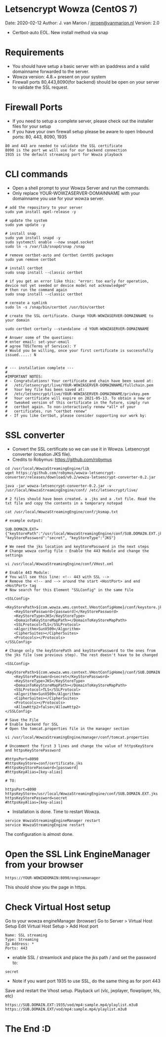 # Letsencrypt Wowza (CentOS 7) 
Date: 2020-02-12
Author: J. van Marion / jeroen@vanmarion.nl
Version: 2.0
- Certbot-auto EOL. New install method via snap

# Requirements
- You should have setup a basic server with an ipaddress and a valid domainname forwarded to the server. 
- Wowza version: 4.8.+ present on your system
- Firewall ports 80,443,8090(for backend) should be open on your server to validate the SSL request. 

# Firewall Ports
- If you need to setup a complete server, please check out the installer files for your setup
- If you have your own firewall setup please be aware to open Inbound ports: 80, 443, 8090, 1935
```
80 and 443 are needed to validate the SSL certificate
8090 is the port we will use for our backend connection
1935 is the default streaming port for Wowza playback
```
  
# CLI commands
- Open a shell prompt to your Wowza Server and run the commands. 
- Only replace YOUR-WOWZASERVER-DOMAINNAME with your domainname you use for your wowza server. 
```
# add the repository to your server
sudo yum install epel-release -y

# update the system
sudo yum update -y

# install snap
sudo yum install snapd -y
sudo systemctl enable --now snapd.socket
sudo ln -s /var/lib/snapd/snap /snap

# remove certbot-auto and Certbot CentOS packages
sudo yum remove certbot

# install certbot
sudo snap install --classic certbot

# if you get an error like this: "error: too early for operation, device not yet seeded or device model not acknowledged"
# then run the command again
sudo snap install --classic certbot

# cereate a symlink
sudo ln -s /snap/bin/certbot /usr/bin/certbot

# create the SSL certificate. Change YOUR-WOWZASERVER-DOMAINNAME to your domain

sudo certbot certonly --standalone -d YOUR-WOWZASERVER-DOMAINNAME

# Answer some of the questions:
# enter email: set-your-email
# agree TOS(Terms of Service): Y
# Would you be willing, once your first certificate is successfully issued.....: N


# --- installation complete ---
# 
#IMPORTANT NOTES:
# - Congratulations! Your certificate and chain have been saved at:
#   /etc/letsencrypt/live/YOUR-WOWZASERVER-DOMAINNAME/fullchain.pem
#   Your key file has been saved at:
#   /etc/letsencrypt/live/YOUR-WOWZASERVER-DOMAINNAME/privkey.pem
#   Your certificate will expire on 2021-05-13. To obtain a new or
#   tweaked version of this certificate in the future, simply run
#   certbot again. To non-interactively renew *all* of your
#   certificates, run "certbot renew"
# - If you like Certbot, please consider supporting our work by:

```
# SSL converter 
- Convert the SSL certificate so we can use it in Wowza. Letsencrypt converter (creation JKS file). 
- Credits to Robymus: https://github.com/robymus

```
cd /usr/local/WowzaStreamingEngine/lib 
wget https://github.com/robymus/wowza-letsencrypt-converter/releases/download/v0.2/wowza-letsencrypt-converter-0.2.jar

java -jar wowza-letsencrypt-converter-0.2.jar -v /usr/local/WowzaStreamingEngine/conf/ /etc/letsencrypt/live/

# 2 files should have been created. a .jks and a .txt file. Read the txt file and copy the contents in a temporary notepad

cat /usr/local/WowzaStreamingEngine/conf/jksmap.txt

# example output: 

SUB.DOMAIN.EXT={"keyStorePath":"/usr/local/WowzaStreamingEngine/conf/SUB.DOMAIN.EXT.jks", "keyStorePassword":"secret", "keyStoreType":"JKS"}

# We need the jks location and keyStorePassword in the next steps
# Change wowza config file : Enable the 443 Module and change the settings

vi /usr/local/WowzaStreamingEngine/conf/VHost.xml

# Enable 443 Module:
# You will see this line: <!-- 443 with SSL -->
# Remove the <!-- and --> around the start <HostPort> and end <HostPort> tag
# Now search for this Element "SSLConfig" in the same file 

<SSLConfig>
    <KeyStorePath>${com.wowza.wms.context.VHostConfigHome}/conf/keystore.jks</KeyStorePath>
    <KeyStorePassword>[password]</KeyStorePassword>
    <KeyStoreType>JKS</KeyStoreType>
    <DomainToKeyStoreMapPath></DomainToKeyStoreMapPath>
    <SSLProtocol>TLS</SSLProtocol>
    <Algorithm>SunX509</Algorithm>
    <CipherSuites></CipherSuites>
    <Protocols></Protocols>
</SSLConfig>

# Change only the keyStorePath and keyStorePassword to the ones from the jks file (see previous step). The rest doesn't have to be changed

<SSLConfig>
    <KeyStorePath>${com.wowza.wms.context.VHostConfigHome}/conf/SUB.DOMAIN.EXT.jks</KeyStorePath>
    <KeyStorePassword>secret</KeyStorePassword>
    <KeyStoreType>JKS</KeyStoreType>
    <DomainToKeyStoreMapPath></DomainToKeyStoreMapPath>
    <SSLProtocol>TLS</SSLProtocol>
    <Algorithm>SunX509</Algorithm>
    <CipherSuites></CipherSuites>
    <Protocols></Protocols>
    <AllowHttp2>false</AllowHttp2>
</SSLConfig>

# Save the File
# Enable backend for SSL 
# Open the tomcat.properties file in the manager section

vi /usr/local/WowzaStreamingEngine/manager/conf/tomcat.properties

# Uncomment the first 3 lines and change the value of httpsKeyStore and httpsKeyStorePassword

#httpsPort=8090
#httpsKeyStore=conf/certificate.jks
#httpsKeyStorePassword=[password]
#httpsKeyAlias=[key-alias]

# TO:

httpsPort=8090
httpsKeyStore=/usr/local/WowzaStreamingEngine/conf/SUB.DOMAIN.EXT.jks
httpsKeyStorePassword=secret
#httpsKeyAlias=[key-alias]
```
- Installation is done. Time to restart Wowza.
```
service WowzaStreamingEngineManager restart
service WowzaStreamingEngine restart
```
The configuration is almost done.
# Open the SSL Link EngineManager from your browser
```
https://YOUR-WOWZADOMAIN:8090/enginemanager
```
This should show you the page in https.

# Check Virtual Host setup
Go to your wowza engineManager (browser)
Go to Server > Virtual Host Setup
Edit Virtual Host Setup > Add Host port
```
Name: SSL streaming
Type: Streaming
Ip Address: *
Ports: 443
```
- enable SSL / streamlock and place the jks path / and set the password to: 
```
secret
```
- Note if you want port 1935 to use SSL, do the same thing as for port 443

Save and restart the Vhost setup. 
Playback url (vlc, jwplayer, flowplayer, hls, etc)
```
https://SUB.DOMAIN.EXT:1935/vod/mp4:sample.mp4/playlist.m3u8
https://SUB.DOMAIN.EXT/vod/mp4:sample.mp4/playlist.m3u8
```

# The End :D
